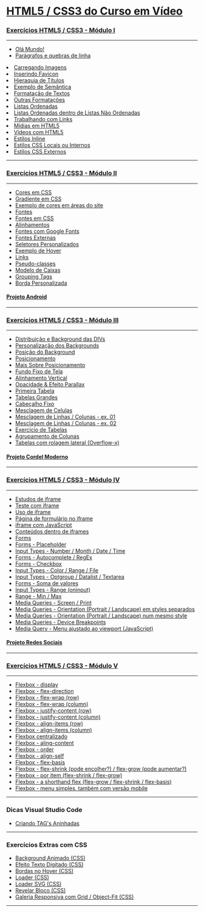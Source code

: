 # [HTML5 / CSS3 do Curso em Vídeo](https://www.youtube.com/c/CursoemV%C3%ADdeo/search?query=html5%20e%20css3)

### [Exercícios HTML5 / CSS3 - Módulo I](https://youtube.com/playlist?list=PLHz_AreHm4dkZ9-atkcmcBaMZdmLHft8n&si=12jcCpJXLhRQeIst)
***
* [Olá Mundo!](https://viniciusm0raes.github.io/html-css/exercicios/ex001/index.html)
* [Parágrafos e quebras de linha](https://viniciusm0raes.github.io/html-css/exercicios/ex002/index.html)
<li><a href="https://viniciusm0raes.github.io/html-css/exercicios/ex003/index.html"> Carregando Imagens</a></li>
<li><a href="https://viniciusm0raes.github.io/html-css/exercicios/ex004/index.html"> Inserindo Favicon</a></li>
<li><a href="https://viniciusm0raes.github.io/html-css/exercicios/ex006/index.html"> Hieraquia de Títulos</a></li>
<li><a href="https://viniciusm0raes.github.io/html-css/exercicios/ex007/index.html"> Exemplo de Semântica</a></li>
<li><a href="https://viniciusm0raes.github.io/html-css/exercicios/ex008/index.html"> Formatação de Textos</a></li>
<li><a href="https://viniciusm0raes.github.io/html-css/exercicios/ex008b/index.html">Outras Formatações</a></li>
<li><a href="https://viniciusm0raes.github.io/html-css/exercicios/ex009/index.html"> Listas Ordenadas</a></li>
<li><a href="https://viniciusm0raes.github.io/html-css/exercicios/ex009b/index.html">Listas Ordenadas dentro de Listas Não Ordenadas</a></li>
<li><a href="https://viniciusm0raes.github.io/html-css/exercicios/ex010/index.html"> Trabalhando com Links</a></li>
<li><a href="https://viniciusm0raes.github.io/html-css/exercicios/ex011/index.html"> Mídias em HTML5</a></li>
<li><a href="https://viniciusm0raes.github.io/html-css/exercicios/ex012/index.html"> Vídeos com HTML5</a></li>
<li><a href="https://viniciusm0raes.github.io/html-css/exercicios/ex013/index.html"> Estilos Inline</a></li>
<li><a href="https://viniciusm0raes.github.io/html-css/exercicios/ex014/index.html"> Estilos CSS Locais ou Internos</a></li>
<li><a href="https://viniciusm0raes.github.io/html-css/exercicios/ex015/index.html"> Estilos CSS Externos</a></li>
</ul>

***

### <a href="https://youtube.com/playlist?list=PLHz_AreHm4dlUpEXkY1AyVLQGcpSgVF8s&si=9nah4K3J3vuAKDY3"> Exercícios HTML5 / CSS3 - Módulo II</a>

***
<ul>
    <li><a href="https://viniciusm0raes.github.io/html-css/exercicios/ex016/cor01.html"> Cores em CSS</a></li>
    <li><a href="https://viniciusm0raes.github.io/html-css/exercicios/ex016/cor02.html"> Gradiente em CSS</a></li>
    <li><a href="https://viniciusm0raes.github.io/html-css/exercicios/ex016/cor03.html"> Exemplo de cores em áreas do site</a></li>
    <li><a href="https://viniciusm0raes.github.io/html-css/exercicios/ex017/fontes.html"> Fontes</a></li>
    <li><a href="https://viniciusm0raes.github.io/html-css/exercicios/ex017/fonte01.html"> Fontes em CSS</a></li>
    <li><a href="https://viniciusm0raes.github.io/html-css/exercicios/ex017/fonte02.html"> Alinhamentos</a></li>
    <li><a href="https://viniciusm0raes.github.io/html-css/exercicios/ex018/fonte01.html"> Fontes com Google Fonts</a></li>
    <li><a href="https://viniciusm0raes.github.io/html-css/exercicios/ex018/fonte02.html"> Fontes Externas</a></li>
    <li><a href="https://viniciusm0raes.github.io/html-css/exercicios/ex019/seletor01.html"> Seletores Personalizados</a></li>
    <li><a href="https://viniciusm0raes.github.io/html-css/exercicios/ex020/hover.html"> Exemplo de Hover</a></li>
    <li><a href="https://viniciusm0raes.github.io/html-css/exercicios/ex020/links.html"> Links</a></li>
    <li><a href="https://viniciusm0raes.github.io/html-css/exercicios/ex020/pseudo-classe.html"> Pseudo-classes</a></li>
    <li><a href="https://viniciusm0raes.github.io/html-css/exercicios/ex021/caixa01.html"> Modelo de Caixas</a></li>
    <li><a href="https://viniciusm0raes.github.io/html-css/exercicios/ex021/caixa02.html"> Grouping Tags</a></li>
    <li><a href="https://viniciusm0raes.github.io/html-css/exercicios/ex021/caixa03.html"> Borda Personalizada</a></li>
</ul>

#### <a href="https://viniciusm0raes.github.io/projeto-android/">Projeto Android</a> 

***

### <a href="https://youtube.com/playlist?list=PLHz_AreHm4dmcAviDwiGgHbeEJToxbOpZ&si=3bZtdMrhx7OnScoG"> Exercícios HTML5 / CSS3 - Módulo III</a>

***
<ul>
    <li><a href="https://viniciusm0raes.github.io/html-css/exercicios/ex022/fundo001.html"> Distribuição e Background das DIVs</a></li>
    <li><a href="https://viniciusm0raes.github.io/html-css/exercicios/ex022/fundo002.html"> Personalização dos Backgrounds</a></li>
    <li><a href="https://viniciusm0raes.github.io/html-css/exercicios/ex022/fundo003.html"> Posição do Background</a></li>
    <li><a href="https://viniciusm0raes.github.io/html-css/exercicios/ex022/fundo004.html"> Posicionamento</a></li>
    <li><a href="https://viniciusm0raes.github.io/html-css/exercicios/ex022/fundo005.html"> Mais Sobre Posicionamento</a></li>
    <li><a href="https://viniciusm0raes.github.io/html-css/exercicios/ex022/fundo006.html"> Fundo Fixo de Tela</a></li>
    <li><a href="https://viniciusm0raes.github.io/html-css/exercicios/ex022/fundo007.html"> Alinhamento Vertical</a></li>
    <li><a href="https://viniciusm0raes.github.io/html-css/exercicios/ex022/parallax.html"> Opacidade & Efeito Parallax</a></li>
    <li><a href="https://viniciusm0raes.github.io/html-css/exercicios/ex023/tabela001.html"> Primeira Tabela</a></li>
    <li><a href="https://viniciusm0raes.github.io/html-css/exercicios/ex023/tabela002.html"> Tabelas Grandes</a></li>
    <li><a href="https://viniciusm0raes.github.io/html-css/exercicios/ex023/tabela003.html"> Cabeçalho Fixo</a></li>
    <li><a href="https://viniciusm0raes.github.io/html-css/exercicios/ex023/tabela004.html"> Mesclagem de Celulas</a></li>
    <li><a href="https://viniciusm0raes.github.io/html-css/desafios/014/desafio-014-p01.html"> Mesclagem de Linhas / Colunas - ex. 01</a></li>
    <li><a href="https://viniciusm0raes.github.io/html-css/desafios/014/desafio-014-p02.html"> Mesclagem de Linhas / Colunas - ex. 02</a></li>
    <li><a href="https://viniciusm0raes.github.io/html-css/exercicios/ex023/tabela005.html"> Exercício de Tabelas</a></li>
    <li><a href="https://viniciusm0raes.github.io/html-css/exercicios/ex023/tabela006.html"> Agrupamento de Colunas</a></li>
    <li><a href="https://viniciusm0raes.github.io/html-css/exercicios/ex023/tabela007.html"> Tabelas com rolagem lateral (Overflow-x)</a></li>
</ul>

#### <a href="https://viniciusm0raes.github.io/projeto-cordel/">Projeto Cordel Moderno</a>

***

### <a href="https://youtube.com/playlist?list=PLHz_AreHm4dkcVCk2Bn_fdVQ81Fkrh6WT&si=CD05eAXw472ZMWYM"> Exercícios HTML5 / CSS3 - Módulo IV</a>

***
<ul>
    <li><a href="https://viniciusm0raes.github.io/html-css/exercicios/ex024/iframe001.html"> Estudos de iframe</a></li>
    <li><a href="https://viniciusm0raes.github.io/html-css/exercicios/ex024/iframe002.html"> Teste com iframe</a></li>
    <li><a href="https://viniciusm0raes.github.io/html-css/exercicios/ex024/iframe003.html"> Uso de iframe</a></li>
    <li><a href="https://viniciusm0raes.github.io/html-css/exercicios/ex024/iframe004.html"> Página de formulário no iframe</a></li>
    <li><a href="https://viniciusm0raes.github.io/html-css/exercicios/ex024/iframe005.html"> iframe com JavaScript</a></li>
    <li><a href="https://viniciusm0raes.github.io/html-css/exercicios/ex024/iframe006.html"> Conteúdos dentro de iframes</a></li>
    <li><a href="https://viniciusm0raes.github.io/html-css/exercicios/ex025/form001.html"> Forms</a></li>
    <li><a href="https://viniciusm0raes.github.io/html-css/exercicios/ex025/form002.html"> Forms - Placeholder</a></li>
    <li><a href="https://viniciusm0raes.github.io/html-css/exercicios/ex025/form003.html"> Input Types - Number / Month / Date / Time</a></li>
    <li><a href="https://viniciusm0raes.github.io/html-css/exercicios/ex025/form004.html"> Forms - Autocomplete / RegEx</a></li>
    <li><a href="https://viniciusm0raes.github.io/html-css/exercicios/ex025/form005.html"> Forms - Checkbox</a></li>
    <li><a href="https://viniciusm0raes.github.io/html-css/exercicios/ex025/form006.html"> Input Types - Color / Range / File</a></li>
    <li><a href="https://viniciusm0raes.github.io/html-css/exercicios/ex025/form007.html"> Input Types - Optgroup / Datalist / Textarea</a></li>
    <li><a href="https://viniciusm0raes.github.io/html-css/exercicios/ex025/form008.html"> Forms - Soma de valores</a></li>
    <li><a href="https://viniciusm0raes.github.io/html-css/exercicios/ex025/form009.html"> Input Types - Range (oninput)</a></li>
    <li><a href="https://viniciusm0raes.github.io/html-css/exercicios/ex025/form010.html"> Range - Min / Max</a></li>
    <li><a href="https://viniciusm0raes.github.io/html-css/exercicios/ex026/mq001/index.html"> Media Queries - Screen / Print</a></li>
    <li><a href="https://viniciusm0raes.github.io/html-css/exercicios/ex026/mq002/index.html"> Media Queries - Orientation (Portrait / Landscape) em styles separados</a></li>
    <li><a href="https://viniciusm0raes.github.io/html-css/exercicios/ex026/mq003/index.html"> Media Queries - Orientation (Portrait / Landscape) num mesmo style</a></li>
    <li><a href="https://viniciusm0raes.github.io/html-css/exercicios/ex026/mq004/index.html"> Media Queries - Device Breakpoints</a></li>
    <li><a href="https://viniciusm0raes.github.io/html-css/exercicios/ex026/mq005/index.html"> Media Query - Menu ajustado ao viewport (JavaScript)</a></li>
</ul>

#### <a href="https://viniciusm0raes.github.io/projeto-rsocial/">Projeto Redes Sociais</a>

***

### <a href="https://youtube.com/playlist?list=PLHz_AreHm4dn1bAtIJWFrugl5z2Ej_52d&si=s4cAUpj8ykCgH6_0"> Exercícios HTML5 / CSS3 - Módulo V</a>

***
<ul>
    <li><a href="https://viniciusm0raes.github.io/html-css/exercicios/ex027/flex001/index.html"> Flexbox - display</a></li>
    <li><a href="https://viniciusm0raes.github.io/html-css/exercicios/ex027/flex002/index.html"> Flexbox - flex-direction</a></li>
    <li><a href="https://viniciusm0raes.github.io/html-css/exercicios/ex027/flex003/flex003a/index.html"> Flexbox - flex-wrap (row)</a></li>
    <li><a href="https://viniciusm0raes.github.io/html-css/exercicios/ex027/flex003/flex003b/index.html"> Flexbox - flex-wrap (column)</a></li>
    <li><a href="https://viniciusm0raes.github.io/html-css/exercicios/ex027/flex004/flex004a/index.html"> Flexbox - justify-content (row)</a></li>
    <li><a href="https://viniciusm0raes.github.io/html-css/exercicios/ex027/flex004/flex004b/index.html"> Flexbox - justify-content (column)</a></li>
    <li><a href="https://viniciusm0raes.github.io/html-css/exercicios/ex027/flex004/flex004c/index.html"> Flexbox - align-items (row)</a></li>
    <li><a href="https://viniciusm0raes.github.io/html-css/exercicios/ex027/flex004/flex004d/index.html"> Flexbox - align-items (column)</a></li>
    <li><a href="https://viniciusm0raes.github.io/html-css/exercicios/ex027/flex005/index.html"> Flexbox centralizado</a></li>
    <li><a href="https://viniciusm0raes.github.io/html-css/exercicios/ex027/flex006/index.html"> Flexbox - aling-content</a></li>
    <li><a href="https://viniciusm0raes.github.io/html-css/exercicios/ex027/flex007/index.html"> Flexbox - order</a></li>
    <li><a href="https://viniciusm0raes.github.io/html-css/exercicios/ex027/flex008/index.html"> Flexbox - align-self</a></li>
    <li><a href="https://viniciusm0raes.github.io/html-css/exercicios/ex027/flex009/index.html"> Flexbox - flex-basis</a></li>
    <li><a href="https://viniciusm0raes.github.io/html-css/exercicios/ex027/flex010/index.html"> Flexbox - flex-shrink (pode encolher?) / flex-grow (pode aumentar?)</a></li>
    <li><a href="https://viniciusm0raes.github.io/html-css/exercicios/ex027/flex011/index.html"> Flexbox - por item (flex-shrink / flex-grow)</a></li>
    <li><a href="https://viniciusm0raes.github.io/html-css/exercicios/ex027/flex012/index.html"> Flexbox - a shorthand flex (flex-grow / flex-shrink / flex-basis)</a></li>
    <li><a href="https://viniciusm0raes.github.io/html-css/exercicios/ex027/flex013_menu_flex-box/index.html"> Flexbox - menu simples, também com versão mobile</a></li>
</ul>

***
### Dicas Visual Studio Code
<ul>
    <li><a href="https://viniciusm0raes.github.io/html-css/dicas/tags_aninhadas.html"> Criando TAG's Aninhadas</a></li>
</ul>
  
***
### Exercícios Extras com CSS 
  
<ul>
    <li><a href="https://viniciusm0raes.github.io/html-css/exercicios/ex_extras/background-animado.html">Background Animado (CSS)</a></li>
    <li><a href="https://viniciusm0raes.github.io/html-css/exercicios/ex_extras/efeito-texto.html">Efeito Texto Digitado (CSS)</a></li>
    <li><a href="https://viniciusm0raes.github.io/html-css/exercicios/ex_extras/bordas-hover.html">Bordas no Hover (CSS)</a></li>
    <li><a href="https://viniciusm0raes.github.io/html-css/exercicios/ex_extras/loader-css.html">Loader (CSS)</a></li>
    <li><a href="https://viniciusm0raes.github.io/html-css/exercicios/ex_extras/loader-css-svg.html">Loader SVG (CSS)</a></li>
    <li><a href="https://viniciusm0raes.github.io/html-css/exercicios/ex_extras/revelar-bloco.html">Revelar Bloco (CSS)</a></li>
    <li><a href="https://viniciusm0raes.github.io/html-css/exercicios/ex_extras/grid_object-fit/grid_object-fit_responsivo.html">Galeria Responsiva com Grid / Object-Fit (CSS)</a></li>
</ul>  
  
***

